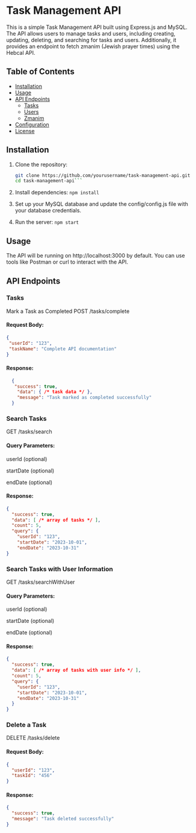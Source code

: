 # Task Management API

This is a simple Task Management API built using Express.js and MySQL. The API allows users to manage tasks and users, including creating, updating, deleting, and searching for tasks and users. Additionally, it provides an endpoint to fetch zmanim (Jewish prayer times) using the Hebcal API.

## Table of Contents

- [Installation](#installation)
- [Usage](#usage)
- [API Endpoints](#api-endpoints)
  - [Tasks](#tasks)
  - [Users](#users)
  - [Zmanim](#zmanim)
- [Configuration](#configuration)
- [License](#license)

## Installation

1. Clone the repository:
   ```bash
   git clone https://github.com/yourusername/task-management-api.git
   cd task-management-api```
2. Install dependencies:
      ```npm install```
3. Set up your MySQL database and update the config/config.js file with your database credentials.

4. Run the server:
   ```npm start```
   
## Usage
The API will be running on http://localhost:3000 by default. You can use tools like Postman or curl to interact with the API.

## API Endpoints
### Tasks
Mark a Task as Completed
POST /tasks/complete

#### Request Body:
   ```json
   {
    "userId": "123", 
    "taskName": "Complete API documentation"
   }
   ```
#### Response:
```json
  {
   "success": true, 
    "data": { /* task data */ }, 
    "message": "Task marked as completed successfully"
  }
```

### Search Tasks
GET /tasks/search

#### Query Parameters:

userId (optional)

startDate (optional)

endDate (optional)

#### Response:

```json
{
  "success": true,
  "data": [ /* array of tasks */ ],
  "count": 5,
  "query": {
    "userId": "123",
    "startDate": "2023-10-01",
    "endDate": "2023-10-31"
}
```

### Search Tasks with User Information

GET /tasks/searchWithUser

#### Query Parameters:

userId (optional)

startDate (optional)

endDate (optional)

#### Response:
```json
{
  "success": true,
  "data": [ /* array of tasks with user info */ ],
  "count": 5,
  "query": {
    "userId": "123",
    "startDate": "2023-10-01",
    "endDate": "2023-10-31"
  }
}
```

### Delete a Task
DELETE /tasks/delete

#### Request Body:
```json
{
  "userId": "123",
  "taskId": "456"
}
```

#### Response:
```json
{
  "success": true,
  "message": "Task deleted successfully"
}
```









